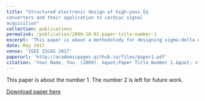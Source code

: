 ```yaml
---
title: "Structured electronic design of high-pass Σ∆
converters and their application to cardiac signal
acquisition"
collection: publications
permalink: /publication/2009-10-01-paper-title-number-1
excerpt: 'This paper is about a methodolody for designing sigma-delta ADCs based on the state-space approach.'
date: May 2017
venue: 'IEEE ISCAS 2017'
paperurl: 'http://academicpages.github.io/files/paper1.pdf'
citation: 'Your Name, You. (2009). &quot;Paper Title Number 1.&quot; <i>Journal 1</i>. 1(1).'
---
```

This paper is about the number 1. The number 2 is left for future work.

[Download paper here](http://s-rout.github.io/files/iscas2017_rout_serdijn.pdf)


